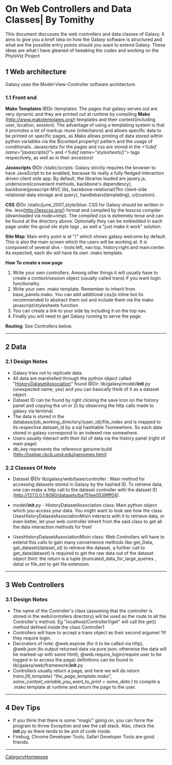 # On Web Controllers and Data Classes| By Tomithy

This document discusses the web controllers and data classes of Galaxy. It aims to give you a brief idea on how the Galaxy software is structured and what are the possible entry points should you want to extend Galaxy. These ideas are what I have gleaned of tweaking the codes and working on the PhyloViz Project

## 1 Web architecture

Galaxy uses the Model-View-Controller software architecture.

### 1.1 Front end

**Mako Templates** @Dir /templates: The pages that galaxy serves out are very dynamic and they are printed out at runtime by compiling **Mako** (http://www.makotemplates.org/) templates and their context(including user, location, session). The advantage of using a templating system is that it promotes a lot of markup reuse (inheritance) and allows specific data to be printed on specific pages, as Mako allows printing of data stored within python variables via the ${context.property} pattern and the usage of conditionals. Javascripts for the pages and css are stored in the *<%def name="javascripts()">* and *<%def name="stylesheets()">* tags respectively, as well as in their ancestors!

**Javascripts** @Dir /static/scripts: Galaxy strictly requires the browser to have JavaScript to be enabled, because its really a fully fledged interaction driven client side app. By default, the libraries loaded are jquery.js, underscore(convenient methods, backbone's dependency), backbone(javascript-MVC lib), backbone-relational(?for client-side relational-data storage and query), handlebars(templating), ui(custom).

**CSS** @Dir /static/june_2007_style/blue: CSS for Galaxy should be written in the .less(http://lesscss.org/) format and compiled by the lesscss compiler (downloaded via node+nmp). The compiled css is extremely terse and can be found at  the directory above. Optionally they can be embedded in each page under the good ole style tags <style></style>, as well a "just make it work" solution.

**Site Map**: Main entry point is at "/" which shows galaxy welcome by default. This is also the main screen which the users will be working at. It is composed of several divs - tools:left, nav:top, history:right and main:center. As expected, each div will have its own .mako template.

**How To create a new page**

1. Write your own controllers. Among other things it will usually have to create a context/session object (usually called trans) if you want login functionality.
1. Write your own .mako template. Remember to inherit from base_panels.mako. You can add additional css/js inline but its recommended to abstract them out and include them via the mako javascript/stylesheets function.
1. You can create a link to your side by including it on the top nav.
1. Finally you will need to get Galaxy running to serve the page.

**Routing**: See Controllers below.



----

## 2 Data

### 2.1 Design Notes

* Galaxy tries not to replicate data.
* All data are marshelled through the python object called "[HistoryDatasetAssociation](/src/HistoryDatasetAssociation/index.md)" found @Dir: lib/galaxy/model/__init__.py (unexpected name, yes) and you can basically think of it as a dataset object.
* Dataset ID can be found by right clicking the save icon on the history panel and copying the url or 2) by observing the http calls made to galaxy via terminal.
* The data is stored in the database/job_working_directory/{user_id}/file_index and is mapped to its respective dataset_id by a sql hashtable ?somewhere. So each data stored in galaxy correspond to an indexed row somewhere.
* Users usually interact with their list of data via the history panel (right of main page)
* db_key represents the reference genome build (http://tophat.cbcb.umd.edu/igenomes.html)

### 2.2 Classes Of Note

- Dataset @Dir lib/galaxy/web/base/controller : Main method for accessing datasets stored in Galaxy by the hashed ID. To retrieve data, one can make a http call to the dataset controller with the dataset ID (http://127.0.0.1:8080/datasets/ba751ee0539fff04).

- model/__init__.py - HistoryDatasetAssociation class: Main python object which you access your data. You might want to look see how the class UsesHistoryDatasetAssociationMixin interacts with it to retrieve data, or even better, let your web controller inherit from the said class to get all the data interaction methods for free!

- UsesHistoryDatasetAssociationMixin class: Web Controllers will have to extend this calls to gain many convenience methods like get_Data, get_dataset(dataset_id) to retrieve the dataset, a further call to get_data(dataset) is required to get the raw data out of the dataset object (hint: the return is a tuple (truncated_data_for_large_queries , data) or file_ext to get file extension.



----

## 3 Web Controllers

### 3.1 Design Notes

* The name of the Controller's class (assuming that the controller is stored in the web/contollers directory) will be used as the route to all the Controller's method. Eg "localhost/Controller1/get" will call the get() method defined inside the class Controller1
* Controllers will have to accept a trans object as their second argumet ?if they require login.
* Decorators of note: @web.expose (for it to be called via http), @web.json (to output returned data via pure json; otherwise the data will be marked-up with some html), @web.require_login(require user to be logged in to access the page) definitions can be found in lib/galaxy/web/framework/__init__.py
* Controllers usually return a page, and here we will do *return trans.fill_template( "the_page_template.mako", some_context_variable_you_want_to_print = some_data )* to compile a .mako template at runtime and return the page to the user.

----

## 4 Dev Tips

* If you think that there is some "magic" going on, you can force the program to throw Exception and see the call stack. Also, check the __init__.py as there tends to be alot of code inside.
* Firebug,  Chrome Developer Tools, Safari Developer Tools are good friends.

----
[CategoryHomepage](/src/CategoryHomepage/index.md)
